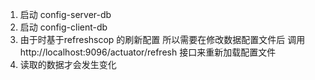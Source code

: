 1. 启动 config-server-db
2. 启动 config-client-db
3. 由于时基于refreshscop 的刷新配置 所以需要在修改数据配置文件后  调用http://localhost:9096/actuator/refresh 接口来重新加载配置文件
4. 读取的数据才会发生变化
